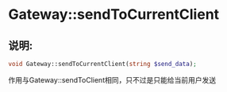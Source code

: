 # Gateway::sendToCurrentClient

## 说明:
```php
void Gateway::sendToCurrentClient(string $send_data);
```

作用与Gateway::sendToClient相同，只不过是只能给当前用户发送


